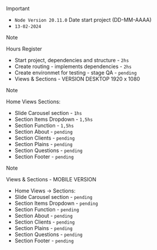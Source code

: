 > [!IMPORTANT]
> - `Node Version 20.11.0`
> Date start project (DD-MM-AAAA)
> - `13-02-2024`
>

> [!NOTE]
> Hours Register 
> - Start project, dependencies and structure - `2hs`
> - Create routing - implements dependencies - `2hs`
> - Create environmet for testing - stage QA - `pending`
> - Views & Sections - VERSION DESKTOP 1920 x 1080
>

> [!NOTE]
> Home Views  Sections:
> - Slide Carousel section - `1hs`
> - Section Items Dropdown - `1,5hs`
> - Section Function - `1,5hs`
> - Section About - `pending`
> - Section Clients - `pending`
> - Section Plains - `pending`
> - Section Questions - `pending`
> - Section Footer - `pending`
>

> [!NOTE]
> Views & Sections - MOBILE VERSION
> - Home Views -> Sections:
> - Slide Carousel section - `pending`
> - Section Items Dropdown - `pending`
> - Section Function - `pending`
> - Section About - `pending`
> - Section Clients - `pending`
> - Section Plains - `pending`
> - Section Questions - `pending`
> - Section Footer - `pending`
>

